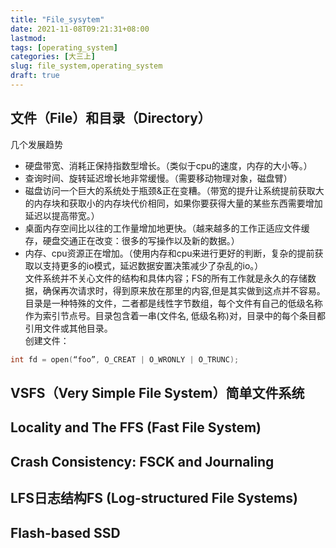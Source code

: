 ```yaml
---
title: "File_sysytem"
date: 2021-11-08T09:21:31+08:00
lastmod:
tags: [operating_system]
categories: [大三上]
slug: file_system,operating_system
draft: true
---
```

## 文件（File）和目录（Directory）
几个发展趋势

 * 硬盘带宽、消耗正保持指数型增长。（类似于cpu的速度，内存的大小等。）    
 * 查询时间、旋转延迟增长地非常缓慢。（需要移动物理对象，磁盘臂）    
 * 磁盘访问一个巨大的系统处于瓶颈&正在变糟。（带宽的提升让系统提前获取大的内存块和获取小的内存块代价相同，如果你要获得大量的某些东西需要增加延迟以提高带宽。）     
 * 桌面内存空间比以往的工作量增加地更快。（越来越多的工作正适应文件缓存，硬盘交通正在改变：很多的写操作以及新的数据。）    
 * 内存、cpu资源正在增加。（使用内存和cpu来进行更好的判断，复杂的提前获取以支持更多的io模式，延迟数据安置决策减少了杂乱的io。）   
 文件系统并不关心文件的结构和具体内容；FS的所有工作就是永久的存储数据，确保再次请求时，得到原来放在那里的内容,但是其实做到这点并不容易。    
 目录是一种特殊的文件，二者都是线性字节数组，每个文件有自己的低级名称作为索引节点号。目录包含着一串(文件名, 低级名称)对，目录中的每个条目都引用文件或其他目录。   
 创建文件：   
 ```c
 int fd = open(“foo”, O_CREAT | O_WRONLY | O_TRUNC);
 ```
## VSFS（Very Simple File System）简单文件系统
## Locality and The FFS (Fast File System)
## Crash Consistency: FSCK and Journaling
## LFS日志结构FS (Log-structured File Systems)
## Flash-based SSD
